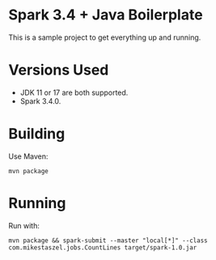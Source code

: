 # Spark 3.4 + Java Boilerplate
This is a sample project to get everything up and running.

# Versions Used
* JDK 11 or 17 are both supported.
* Spark 3.4.0.

# Building
Use Maven:

    mvn package

# Running
Run with:

    mvn package && spark-submit --master "local[*]" --class com.mikestaszel.jobs.CountLines target/spark-1.0.jar
